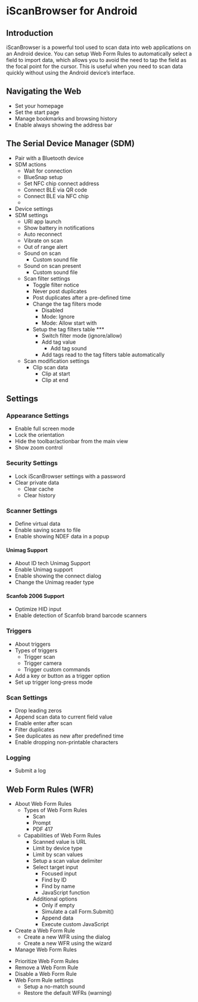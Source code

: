 # iScanBrowser for Android

## Introduction
iScanBrowser is a powerful tool used to scan data into web applications on an Android device. You can setup Web Form Rules to automatically select a field to import data, which allows you to avoid the need to tap the field as the focal point for the cursor. This is useful when you need to scan data quickly without using the Android device’s interface. 

## Navigating the Web
- Set your homepage
- Set the start page
- Manage bookmarks and browsing history
- Enable always showing the address bar
## The Serial Device Manager (SDM)
- Pair with a Bluetooth device
- SDM actions
  - Wait for connection
  - BlueSnap setup
  - Set NFC chip connect address
  - Connect BLE via QR code
  - Connect BLE via NFC chip
  - 
- Device settings
- SDM settings
  - URI app launch
  - Show battery in notifications
  - Auto reconnect
  - Vibrate on scan
  - Out of range alert
  - Sound on scan
    - Custom sound file
  - Sound on scan present
    - Custom sound file
  - Scan filter settings
    - Toggle filter notice
    - Never post duplicates
    - Post duplicates after a pre-defined time
    - Change the tag filters mode
      - Disabled
      - Mode: Ignore
      - Mode: Allow start with
    - Setup the tag filters table ***
      - Switch filter mode (ignore/allow)
      - Add tag value
        - Add tag sound
      - Add tags read to the tag filters table automatically
  - Scan modification settings
    - Clip scan data
      - Clip at start
      - Clip at end
## Settings
### Appearance Settings
- Enable full screen mode
- Lock the orientation
- Hide the toolbar/actionbar from the main view
- Show zoom control
### Security Settings
- Lock iScanBrowser settings with a password
- Clear private data
  - Clear cache
  - Clear history
### Scanner Settings
- Define virtual data
- Enable saving scans to file
- Enable showing NDEF data in a popup
#### Unimag Support
- About ID tech Unimag Support
- Enable Unimag support
- Enable showing the connect dialog
- Change the Unimag reader type
#### Scanfob 2006 Support
- Optimize HID input
- Enable detection of Scanfob brand barcode scanners
<!-- - Detect MSR tracks
- Define start and end sentinels
- Remove MSR sentinels
- Set a tracks timeout  -->
### Triggers
- About triggers
- Types of triggers
  - Trigger scan
  - Trigger camera
  - Trigger custom commands
- Add a key or button as a trigger option
- Set up trigger long-press mode
### Scan Settings
- Drop leading zeros
- Append scan data to current field value
- Enable enter after scan
- Filter duplicates
- See duplicates as new after predefined time
- Enable dropping non-printable characters
### Logging
- Submit a log
## Web Form Rules (WFR)
- About Web Form Rules
  - Types of Web Form Rules
    - Scan
    - Prompt
    - PDF 417
  - Capabilities of Web Form Rules
    - Scanned value is URL
    - Limit by device type
    - Limit by scan values
    - Setup a scan value delimiter
    - Select target input
      - Focused input
      - Find by ID
      - Find by name
      - JavaScript function
    - Additional options
      - Only if empty
      - Simulate a call Form.Submit()
      - Append data
      - Execute custom JavaScript 
- Create a Web Form Rule
  - Create a new WFR using the dialog
  - Create a new WFR using the wizard
- Manage Web Form Rules
<!--   - Use your Cloud-In-Hand account with Web Form Rules -->
  - Prioritize Web Form Rules
  - Remove a Web Form Rule
  - Disable a Web Form Rule
- Web Form Rule settings
  - Setup a no-match sound
  - Restore the default WFRs (warning)



